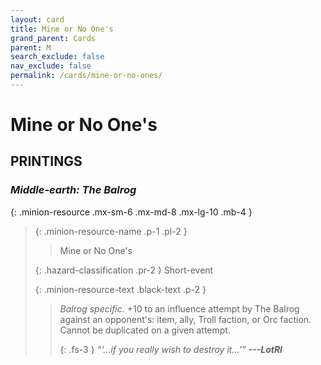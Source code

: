 ```yaml
---
layout: card
title: Mine or No One's
grand_parent: Cards
parent: M
search_exclude: false
nav_exclude: false
permalink: /cards/mine-or-no-ones/
---
```


# Mine or No One's


## PRINTINGS


### _Middle-earth: The Balrog_

{: .minion-resource .mx-sm-6 .mx-md-8 .mx-lg-10 .mb-4 }
> {: .minion-resource-name .p-1 .pl-2 }
> > <div class="hazard-mp"></div>
> > <div class="card-name">Mine or No One's</div>
>
> {: .hazard-classification .pr-2 }
> Short-event
>
> {: .minion-resource-text .black-text .p-2 }
> > _Balrog specific._ +10 to an influence attempt by The Balrog against an opponent's: item, ally, Troll faction, or Orc faction. Cannot be duplicated on a given attempt. 
> > 
> > {: .fs-3 } 
> > _“‘...if you really wish to destroy it...’”_ ***---&#65279;LotRI*** 
> 
